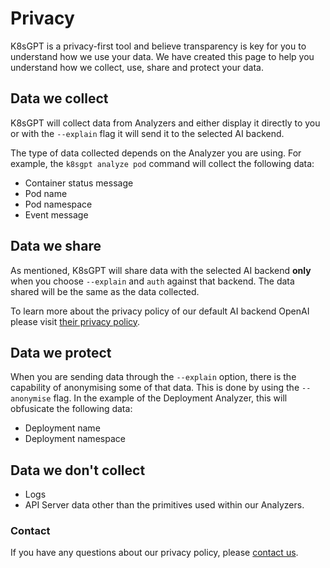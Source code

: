 # Privacy

K8sGPT is a privacy-first tool and believe transparency is key for you to understand how we use your data. We have created this page to help you understand how we collect, use, share and protect your data.

## Data we collect

K8sGPT will collect data from Analyzers and either display it directly to you or with the `--explain` flag it will send it to the selected AI backend.

The type of data collected depends on the Analyzer you are using. For example, the `k8sgpt analyze pod` command will collect the following data:
- Container status message
- Pod name
- Pod namespace
- Event message

## Data we share

As mentioned, K8sGPT will share data with the selected AI backend **only** when you choose `--explain` and `auth` against that backend. The data shared will be the same as the data collected.

To learn more about the privacy policy of our default AI backend OpenAI please visit [their privacy policy](https://openai.com/policies/privacy-policy).


## Data we protect

When you are sending data through the `--explain` option, there is the capability of anonymising some of that data. This is done by using the `--anonymise` flag. In the example of the Deployment Analyzer, this will obfusicate the following data:
- Deployment name
- Deployment namespace

## Data we don't collect

- Logs
- API Server data other than the primitives used within our Analyzers.

### Contact

If you have any questions about our privacy policy, please [contact us](https://k8sgpt.ai/contact/).